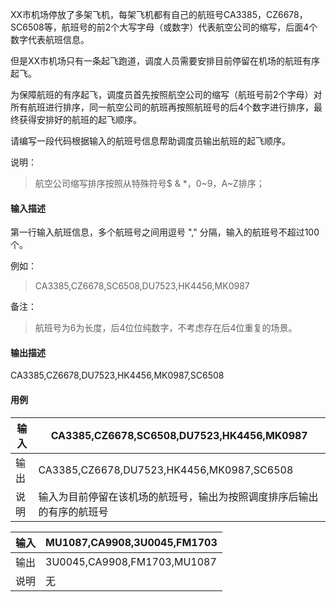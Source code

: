 XX市机场停放了多架飞机，每架飞机都有自己的航班号CA3385，CZ6678，SC6508等，航班号的前2个大写字母（或数字）代表航空公司的缩写，后面4个数字代表航班信息。

但是XX市机场只有一条起飞跑道，调度人员需要安排目前停留在机场的航班有序起飞。

为保障航班的有序起飞，调度员首先按照航空公司的缩写（航班号前2个字母）对所有航班进行排序，同一航空公司的航班再按照航班号的后4个数字进行排序，最终获得安排好的航班的起飞顺序。

请编写一段代码根据输入的航班号信息帮助调度员输出航班的起飞顺序。

说明：

> 航空公司缩写排序按照从特殊符号$ & *，0~9，A~Z排序；

#### 输入描述

第一行输入航班信息，多个航班号之间用逗号 "," 分隔，输入的航班号不超过100个。

例如：

> CA3385,CZ6678,SC6508,DU7523,HK4456,MK0987

备注：

> 航班号为6为长度，后4位位纯数字，不考虑存在后4位重复的场景。

#### 输出描述

CA3385,CZ6678,DU7523,HK4456,MK0987,SC6508

#### 用例


| 输入 | CA3385,CZ6678,SC6508,DU7523,HK4456,MK0987                              |
| ------ | ------------------------------------------------------------------------ |
| 输出 | CA3385,CZ6678,DU7523,HK4456,MK0987,SC6508                              |
| 说明 | 输入为目前停留在该机场的航班号，输出为按照调度排序后输出的有序的航班号 |


| 输入 | MU1087,CA9908,3U0045,FM1703 |
| ------ | ----------------------------- |
| 输出 | 3U0045,CA9908,FM1703,MU1087 |
| 说明 | 无                          |
